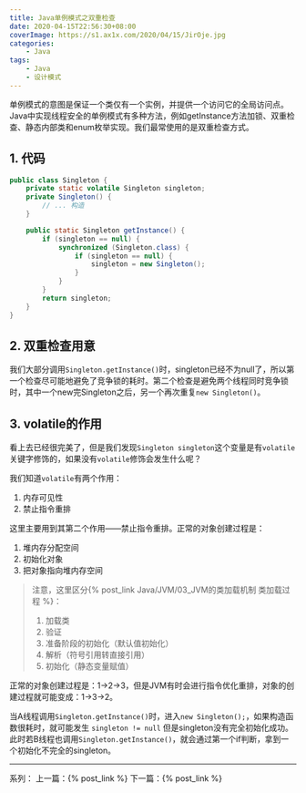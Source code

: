 ```yaml
---
title: Java单例模式之双重检查
date: 2020-04-15T22:56:30+08:00
coverImage: https://s1.ax1x.com/2020/04/15/JirOje.jpg
categories: 
    - Java
tags: 
    - Java
    - 设计模式
---
```

<!-- toc -->
单例模式的意图是保证一个类仅有一个实例，并提供一个访问它的全局访问点。Java中实现线程安全的单例模式有多种方法，例如getInstance方法加锁、双重检查、静态内部类和enum枚举实现。我们最常使用的是双重检查方式。

<!-- more -->

## 1. 代码

``` Java
public class Singleton {
    private static volatile Singleton singleton;
    private Singleton() {
        // ... 构造
    }

    public static Singleton getInstance() {
        if (singleton == null) {
            synchronized (Singleton.class) {
                if (singleton == null) {
                    singleton = new Singleton();
                }
            }
        }
        return singleton;
    }
}
```

## 2. 双重检查用意

我们大部分调用`Singleton.getInstance()`时，singleton已经不为null了，所以第一个检查尽可能地避免了竞争锁的耗时。第二个检查是避免两个线程同时竞争锁时，其中一个new完Singleton之后，另一个再次重复`new Singleton()`。

## 3. volatile的作用

看上去已经很完美了，但是我们发现`Singleton singleton`这个变量是有`volatile`关键字修饰的，如果没有`volatile`修饰会发生什么呢？

我们知道`volatile`有两个作用：
1. 内存可见性
2. 禁止指令重排

这里主要用到其第二个作用——禁止指令重排。正常的对象创建过程是：
1. 堆内存分配空间
2. 初始化对象
3. 把对象指向堆内存空间

>注意，这里区分{% post_link Java/JVM/03_JVM的类加载机制 类加载过程 %}：
>1. 加载类
>2. 验证
>3. 准备阶段的初始化（默认值初始化）
>4. 解析（符号引用转直接引用）
>5. 初始化（静态变量赋值）

正常的对象创建过程是：1->2->3，但是JVM有时会进行指令优化重排，对象的创建过程就可能变成：1->3->2。

当A线程调用`Singleton.getInstance()`时，进入`new Singleton();`，如果构造函数很耗时，就可能发生 `singleton != null` 但是singleton没有完全初始化成功。此时若B线程也调用`Singleton.getInstance()`，就会通过第一个if判断，拿到一个初始化不完全的singleton。


---

系列：
上一篇：{% post_link  %}
下一篇：{% post_link  %}
